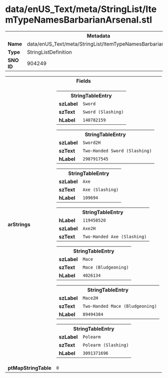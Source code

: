 <h1>data/enUS_Text/meta/StringList/ItemTypeNamesBarbarianArsenal.stl</h1><table><tr><th colspan="100%">Metadata</th></tr><tr><td><b>Name</b></td><td>data/enUS_Text/meta/StringList/ItemTypeNamesBarbarianArsenal.stl</td></tr><tr><td><b>Type</b></td><td>StringListDefinition</td></tr><tr><td><b>SNO ID</b></td><td>904249</td></tr></table>

<table><tr><th colspan="100%">Fields</th></tr><tr><td><b>arStrings</b></td><td><table><tr><th colspan="100%">StringTableEntry</th></tr><tr><td><b>szLabel</b></td><td><code>Sword</code></td></tr><tr><td><b>szText</b></td><td><code>Sword (Slashing)</code></td></tr><tr><td><b>hLabel</b></td><td><code>140782159</code></td></tr></table>


<table><tr><th colspan="100%">StringTableEntry</th></tr><tr><td><b>szLabel</b></td><td><code>Sword2H</code></td></tr><tr><td><b>szText</b></td><td><code>Two-Handed Sword (Slashing)</code></td></tr><tr><td><b>hLabel</b></td><td><code>2987917545</code></td></tr></table>


<table><tr><th colspan="100%">StringTableEntry</th></tr><tr><td><b>szLabel</b></td><td><code>Axe</code></td></tr><tr><td><b>szText</b></td><td><code>Axe (Slashing)</code></td></tr><tr><td><b>hLabel</b></td><td><code>109694</code></td></tr></table>


<table><tr><th colspan="100%">StringTableEntry</th></tr><tr><td><b>hLabel</b></td><td><code>119458520</code></td></tr><tr><td><b>szLabel</b></td><td><code>Axe2H</code></td></tr><tr><td><b>szText</b></td><td><code>Two-Handed Axe (Slashing)</code></td></tr></table>


<table><tr><th colspan="100%">StringTableEntry</th></tr><tr><td><b>szLabel</b></td><td><code>Mace</code></td></tr><tr><td><b>szText</b></td><td><code>Mace (Bludgeoning)</code></td></tr><tr><td><b>hLabel</b></td><td><code>4026134</code></td></tr></table>


<table><tr><th colspan="100%">StringTableEntry</th></tr><tr><td><b>szLabel</b></td><td><code>Mace2H</code></td></tr><tr><td><b>szText</b></td><td><code>Two-Handed Mace (Bludgeoning)</code></td></tr><tr><td><b>hLabel</b></td><td><code>89494384</code></td></tr></table>


<table><tr><th colspan="100%">StringTableEntry</th></tr><tr><td><b>szLabel</b></td><td><code>Polearm</code></td></tr><tr><td><b>szText</b></td><td><code>Polearm (Slashing)</code></td></tr><tr><td><b>hLabel</b></td><td><code>3091371696</code></td></tr></table>


</td></tr><tr><td><b>ptMapStringTable</b></td><td><code>0</code></td></tr></table>

